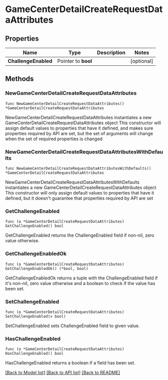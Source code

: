 # GameCenterDetailCreateRequestDataAttributes

## Properties

Name | Type | Description | Notes
------------ | ------------- | ------------- | -------------
**ChallengeEnabled** | Pointer to **bool** |  | [optional] 

## Methods

### NewGameCenterDetailCreateRequestDataAttributes

`func NewGameCenterDetailCreateRequestDataAttributes() *GameCenterDetailCreateRequestDataAttributes`

NewGameCenterDetailCreateRequestDataAttributes instantiates a new GameCenterDetailCreateRequestDataAttributes object
This constructor will assign default values to properties that have it defined,
and makes sure properties required by API are set, but the set of arguments
will change when the set of required properties is changed

### NewGameCenterDetailCreateRequestDataAttributesWithDefaults

`func NewGameCenterDetailCreateRequestDataAttributesWithDefaults() *GameCenterDetailCreateRequestDataAttributes`

NewGameCenterDetailCreateRequestDataAttributesWithDefaults instantiates a new GameCenterDetailCreateRequestDataAttributes object
This constructor will only assign default values to properties that have it defined,
but it doesn't guarantee that properties required by API are set

### GetChallengeEnabled

`func (o *GameCenterDetailCreateRequestDataAttributes) GetChallengeEnabled() bool`

GetChallengeEnabled returns the ChallengeEnabled field if non-nil, zero value otherwise.

### GetChallengeEnabledOk

`func (o *GameCenterDetailCreateRequestDataAttributes) GetChallengeEnabledOk() (*bool, bool)`

GetChallengeEnabledOk returns a tuple with the ChallengeEnabled field if it's non-nil, zero value otherwise
and a boolean to check if the value has been set.

### SetChallengeEnabled

`func (o *GameCenterDetailCreateRequestDataAttributes) SetChallengeEnabled(v bool)`

SetChallengeEnabled sets ChallengeEnabled field to given value.

### HasChallengeEnabled

`func (o *GameCenterDetailCreateRequestDataAttributes) HasChallengeEnabled() bool`

HasChallengeEnabled returns a boolean if a field has been set.


[[Back to Model list]](../README.md#documentation-for-models) [[Back to API list]](../README.md#documentation-for-api-endpoints) [[Back to README]](../README.md)


